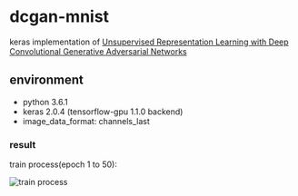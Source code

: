 # dcgan-mnist
keras implementation of [Unsupervised Representation Learning with Deep Convolutional Generative Adversarial Networks](https://arxiv.org/abs/1511.06434)

## environment
- python 3.6.1
- keras 2.0.4 (tensorflow-gpu 1.1.0 backend)
- image\_data\_format: channels\_last

### result
train process(epoch 1 to 50):

![train process](https://github.com/vwrs/dcgan-mnist/blob/media/dcgan_mnist_epoch1to50.gif)


